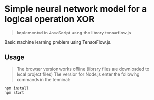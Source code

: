 # Simple neural network model for a logical operation XOR
> Implemented in JavaScript using the library tensorflow.js

Basic machine learning problem using TensorFlow.js.
## Usage
> The browser version works offline (library files are downloaded to local project files)
> The version for Node.js enter the following commands in the terminal:
```
npm install
npm start
```
